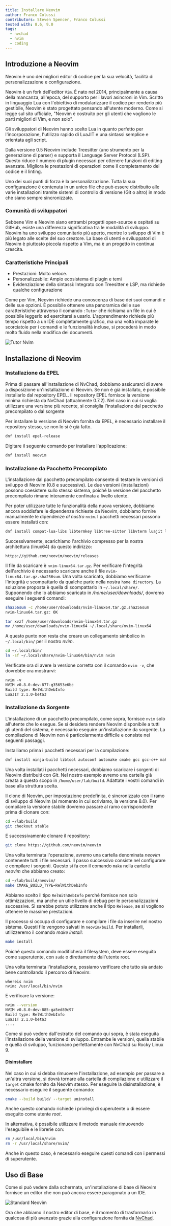 ```yaml
---
title: Installare Neovim
author: Franco Colussi
contributors: Steven Spencer, Franco Colussi
tested with: 8.6, 9.0
tags:
  - nvchad
  - nvim
  - coding
---
```


## Introduzione a Neovim

Neovim è uno dei migliori editor di codice per la sua velocità, facilità di personalizzazione e configurazione.

Neovim è un fork dell'editor `Vim`. È nato nel 2014, principalmente a causa della mancanza, all'epoca, del supporto per i lavori asincroni in Vim. Scritto in linguaggio Lua con l'obiettivo di modularizzare il codice per renderlo più gestibile, Neovim è stato progettato pensando all'utente moderno. Come si legge sul sito ufficiale, "Neovim è costruito per gli utenti che vogliono le parti migliori di Vim, e non solo".

Gli sviluppatori di Neovim hanno scelto Lua in quanto perfetto per l'incorporazione, l'utilizzo rapido di LuaJIT e una sintassi semplice e orientata agli script.

Dalla versione 0.5 Neovim include Treesitter (uno strumento per la generazione di parser) e supporta il Language Server Protocol (LSP). Questo riduce il numero di plugin necessari per ottenere funzioni di editing avanzate. Migliora le prestazioni di operazioni come il completamento del codice e il linting.

Uno dei suoi punti di forza è la personalizzazione. Tutta la sua configurazione è contenuta in un unico file che può essere distribuito alle varie installazioni tramite sistemi di controllo di versione (Git o altro) in modo che siano sempre sincronizzate.

### Comunità di sviluppatori

Sebbene Vim e Neovim siano entrambi progetti open-source e ospitati su GitHub, esiste una differenza significativa tra le modalità di sviluppo. Neovim ha uno sviluppo comunitario più aperto, mentre lo sviluppo di Vim è più legato alle scelte del suo creatore. La base di utenti e sviluppatori di Neovim è piuttosto piccola rispetto a Vim, ma è un progetto in continua crescita.

### Caratteristiche Principali

- Prestazioni: Molto veloce.
- Personalizzabile: Ampio ecosistema di plugin e temi
- Evidenziazione della sintassi: Integrato con Treesitter e LSP, ma richiede qualche configurazione

Come per Vim, Neovim richiede una conoscenza di base dei suoi comandi e delle sue opzioni. È possibile ottenere una panoramica delle sue caratteristiche attraverso il comando `:Tutor` che richiama un file in cui è possibile leggerlo ed esercitarsi a usarlo. L'apprendimento richiede più tempo rispetto a un IDE completamente grafico, ma una volta imparate le scorciatoie per i comandi e le funzionalità incluse, si procederà in modo molto fluido nella modifica dei documenti.

![Tutor Nvim](images/neovim_tutor.png)

## Installazione di Neovim

### Installazione da EPEL

Prima di passare all'installazione di NvChad, dobbiamo assicurarci di avere a disposizione un'installazione di Neovim. Se non è già installato, è possibile installarlo dal repository EPEL. Il repository EPEL fornisce la versione minima richiesta da NvChad (attualmente 0.7.2). Nel caso in cui si voglia utilizzare una versione più recente, si consiglia l'installazione dal pacchetto precompilato o dal sorgente

Per installare la versione di Neovim fornita da EPEL, è necessario installare il repository stesso, se non lo si è già fatto.

```bash
dnf install epel-release
```

Digitare il seguente comando per installare l'applicazione:

```bash
dnf install neovim
```

### Installazione da Pacchetto Precompilato

L'installazione dal pacchetto precompilato consente di testare le versioni di sviluppo di Neovim (0.8 e successive). Le due versioni (installazioni) possono coesistere sullo stesso sistema, poiché la versione del pacchetto precompilato rimane interamente confinata a livello utente.

Per poter utilizzare tutte le funzionalità della nuova versione, dobbiamo ancora soddisfare le dipendenze richieste da Neovim, dobbiamo fornire manualmente le dipendenze _al nostro_ `nvim`. I pacchetti necessari possono essere installati con:

```bash
dnf install compat-lua-libs libtermkey libtree-sitter libvterm luajit luajit2.1-luv msgpack unibilium xsel
```

Successivamente, scarichiamo l'archivio compresso per la nostra architettura (linux64) da questo indirizzo:

```text
https://github.com/neovim/neovim/releases
```

Il file da scaricare è `nvim-linux64.tar.gz`. Per verificare l'integrità dell'archivio è necessario scaricare anche il file `nvim-linux64.tar.gz.sha256sum`. Una volta scaricato, dobbiamo verificarne l'integrità e scompattarlo da qualche parte nella nostra `home directory`. La soluzione proposta è quella di scompattarlo in `~/.local/share/`. Supponendo che lo abbiamo scaricato in _/home/user/downloads/_, dovremo eseguire i seguenti comandi:

```bash
sha256sum -c /home/user/downloads/nvim-linux64.tar.gz.sha256sum
nvim-linux64.tar.gz: OK

tar xvzf /home/user/downloads/nvim-linux64.tar.gz
mv /home/user/downloads/nvim-linux64 ~/.local/share/nvim-linux64
```

A questo punto non resta che creare un collegamento simbolico in `~/.local/bin/` per il nostro _nvim_.

```bash
cd ~/.local/bin/
ln -sf ~/.local/share/nvim-linux64/bin/nvim nvim
```

Verificate ora di avere la versione corretta con il comando `nvim -v`, che dovrebbe ora mostrarvi:

```txt
nvim -v
NVIM v0.8.0-dev-877-g35653e6bc
Build type: RelWithDebInfo
LuaJIT 2.1.0-beta3
```

### Installazione da Sorgente

L'installazione di un pacchetto precompilato, come sopra, fornisce `nvim` solo all'utente che lo esegue. Se si desidera rendere Neovim disponibile a tutti gli utenti del sistema, è necessario eseguire un'installazione da sorgente. La compilazione di Neovim non è particolarmente difficile e consiste nei seguenti passaggi.

Installiamo prima i pacchetti necessari per la compilazione:

```bash
dnf install ninja-build libtool autoconf automake cmake gcc gcc-c++ make pkgconfig unzip patch gettext curl
```

Una volta installati i pacchetti necessari, dobbiamo scaricare i sorgenti di Neovim distribuiti con _Git_. Nel nostro esempio avremo una cartella già creata a questo scopo in `/home/user/lab/build`. Adattate i vostri comandi in base alla struttura scelta.

Il clone di Neovim, per impostazione predefinita, è sincronizzato con il ramo di sviluppo di Neovim (al momento in cui scriviamo, la versione 8.0). Per compilare la versione stabile dovremo passare al ramo corrispondente prima di clonare con:

```bash
cd ~/lab/build
git checkout stable
```

E successivamente clonare il repository:

```bash
git clone https://github.com/neovim/neovim
```

Una volta terminata l'operazione, avremo una cartella denominata _neovim_ contenente tutti i file necessari. Il passo successivo consiste nel configurare e compilare i sorgenti. Questo si fa con il comando `make` nella cartella _neovim_ che abbiamo creato:

```bash
cd ~/lab/build/neovim/
make CMAKE_BUILD_TYPE=RelWithDebInfo
```

Abbiamo scelto il tipo `RelWithDebInfo` perché fornisce non solo ottimizzazioni, ma anche un utile livello di debug per le personalizzazioni successive. Si sarebbe potuto utilizzare anche il tipo `Release`, se si vogliono ottenere le massime prestazioni.

Il processo si occupa di configurare e compilare i file da inserire nel nostro sistema. Questi file vengono salvati in `neovim/build`. Per installarli, utilizzeremo il comando _make install_:

```bash
make install
```

Poiché questo comando modificherà il filesystem, deve essere eseguito come superutente, con `sudo` o direttamente dall'utente root.

Una volta terminata l'installazione, possiamo verificare che tutto sia andato bene controllando il percorso di Neovim:

```
whereis nvim
nvim: /usr/local/bin/nvim
```

E verificare la versione:

```bash
nvim --version
NVIM v0.8.0-dev-885-ga5ed89c97
Build type: RelWithDebInfo
LuaJIT 2.1.0-beta3
....
```

Come si può vedere dall'estratto del comando qui sopra, è stata eseguita l'installazione della versione di sviluppo. Entrambe le versioni, quella stabile e quella di sviluppo, funzionano perfettamente con NvChad su Rocky Linux 9.

#### Disinstallare

Nel caso in cui si debba rimuovere l'installazione, ad esempio per passare a un'altra versione, si dovrà tornare alla cartella di compilazione e utilizzare il `target` cmake fornito da Neovim stesso. Per eseguire la disinstallazione, è necessario eseguire il seguente comando:

```bash
cmake --build build/ --target uninstall
```

Anche questo comando richiede i privilegi di superutente o di essere eseguito come utente _root_.

In alternativa, è possibile utilizzare il metodo manuale rimuovendo l'eseguibile e le librerie con:

```bash
rm /usr/local/bin/nvim
rm -r /usr/local/share/nvim/
```

Anche in questo caso, è necessario eseguire questi comandi con i permessi di superutente.

## Uso di Base

Come si può vedere dalla schermata, un'installazione di base di Neovim fornisce un editor che non può ancora essere paragonato a un IDE.

![Standard Neovim](images/nvim_standard.png)

Ora che abbiamo il nostro editor di base, è il momento di trasformarlo in qualcosa di più avanzato grazie alla configurazione fornita da [NvChad](install_nvchad.md).
